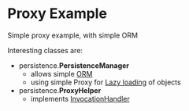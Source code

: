 # Proxy Example
Simple proxy example, with simple ORM

Interesting classes are:
* persistence.**PersistenceManager** 
  * allows simple [ORM](https://en.wikipedia.org/wiki/Object-relational_mapping) 
  * using simple Proxy for [Lazy loading](https://en.wikipedia.org/wiki/Lazy_initialization) of objects
* persistence.**ProxyHelper** 
  * implements [InvocationHandler](https://docs.oracle.com/javase/7/docs/api/java/lang/reflect/InvocationHandler.html)
  
  
